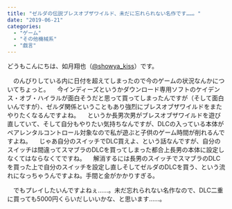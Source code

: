 ```yaml
---
title: "ゼルダの伝説ブレスオブザワイルド、未だに忘れられない名作です……。"
date: "2019-06-21"
categories: 
  - "ゲーム"
  - "その他機械系"
  - "戯言"
---
```


どうもこんにちは、如月翔也（[@showya\_kiss](http://twitter.com/showya_kiss)）です。

　のんびりしている内に日付を超えてしまったので今のゲームの状況なんかについてちょっと。 　今インディーズというかダウンロード専用ソフトのケイデンス・オブ・ハイラルが面白そうだと思って買ってしまったんですが（そして面白いんですが）、ゼルダ関係ということもあり強烈にブレスオブザワイルドをまたやりたくなるんですよね。 　というか長男次男がブレスオブザワイルドを遊び直していて、そして自分もやりたい気持ちなんですが、DLCの入っている本体がペアレンタルコントロール対象なので私が遊ぶと子供のゲーム時間が削れるんですよね。 　じゃあ自分のスイッチでDLC買えよ、という話なんですが、自分のスイッチは間違ってスマブラのDLCを買ってしまった都合上長男の本体に設定しなくてはならなくてですね。 　解消するには長男のスイッチでスマブラのDLCを買った上で自分のスイッチを設定し直しそしてゼルダのDLCを買う、という流れになっちゃうんですよね。手間と金がかかりすぎる。

　でもプレイしたいんですよねぇ……。未だ忘れられない名作なので、DLC二重に買っても5000円くらいだしいいかな、と思います……。
